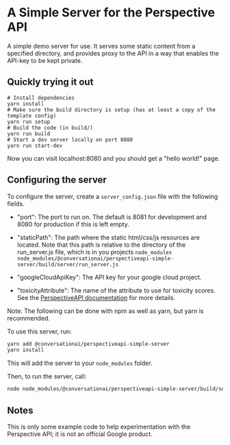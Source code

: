 # A Simple Server for the Perspective API

A simple demo server for use. It serves some static content from a specified directory, and
provides proxy to the API in a way that enables the API-key to be kept private.

## Quickly trying it out

```
# Install dependencies
yarn install
# Make sure the build directory is setup (has at least a copy of the template config)
yarn run setup
# Build the code (in build/)
yarn run build
# Start a dev server locally on port 8080
yarn run start-dev
```

Now you can visit localhost:8080 and you should get a "hello world!" page.

## Configuring the server

To configure the server, create a `server_config.json` file with the following
fields.

*  "port": The port to run on. The default is 8081 for development and 8080 for
   production if this is left empty.

*  "staticPath": The path where the static html/css/js resources are located.
   Note
   that this path is relative to the directory of the run_server.js file, which
   is in you projects `node_modules`
   `node_modules/@conversationai/perspectiveapi-simple-server/build/server/run_server.js`

*  "googleCloudApiKey": The API key for your google cloud project.

*  "toxicityAttribute": The name of the attribute to use for toxicity scores. See the [PerspectiveAPI documentation](https://conversationai.github.com/perspectiveapi/) for more details.

Note: The following can be done with npm as well as yarn, but yarn is
recommended.

To use this server, run:

```bash
yarn add @conversationai/perspectiveapi-simple-server
yarn install
```

This will add the server to your `node_modules` folder.

Then, to run the server, call:

```bash
node node_modules/@conversationai/perspectiveapi-simple-server/build/server/run_server.js server_config.json
```

## Notes

This is only some example code to help experimentation with the Perspective API; it is not an official Google product.
